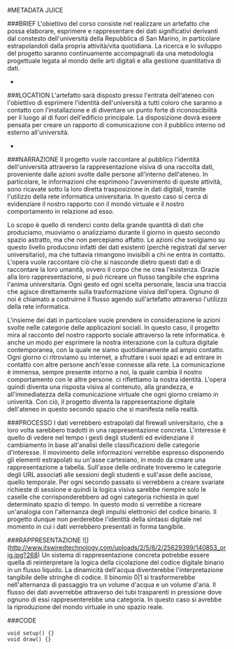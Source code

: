 #METADATA JUICE

###BRIEF
L'obiettivo del corso consiste nel realizzare un artefatto che possa elaborare, esprimere e rappresentare dei dati significativi derivanti dal constesto dell'università della Repubblica di San Marino, in particolare estrapolandoli dalla propria attività/vita quotidiana. La ricerca e lo sviluppo del progetto saranno continuamente accompagnati da una metodologia progettuale legata al mondo delle arti digitali e alla gestione quantitativa di dati.

-

###LOCATION
L'artefatto sarà disposto presso l'entrata dell'ateneo con l'obiettivo di esprimere l'identità dell'università a tutti coloro che saranno a contatto con l'installazione e di diventare un punto forte di riconoscibilità per il luogo al di fuori dell'edificio principale. La disposizione dovrà essere pensata per creare un rapporto di comunicazione con il pubblico interno od esterno all'università. 

-

###NARRAZIONE
Il progetto vuole raccontare al pubblico l'identità dell'università attraverso la rappresentazione visiva di una raccolta dati, proveniente dalle azioni svolte dalle persone all'interno dell'ateneo. In particolare, le informazioni che esprimono l'avvenimento di queste attività, sono ricavate sotto la loro diretta trasposizione in dati digitali, tramite l'utilizzo della rete informatica universitaria. In questo caso si cerca di evidenziare il nostro rapporto con il mondo virtuale e il nostro comportamento in relazione ad esso. 

Lo scopo è quello di renderci conto della grande quantità di dati che produciamo, muoviamo o analizziamo durante il giorno in questo secondo spazio astratto, ma che non percepiamo affatto. Le azioni che svolgiamo su questo livello producono infatti dei dati esistenti (perchè registrati dal server universitario), ma che tuttavia rimangono invisibili a chi ne entra in contatto. L'opera vuole raccontare ciò che si nasconde dietro questi dati e di raccontare la loro umanità, ovvero il corpo che ne crea l'esistenza. Grazie alla loro rappresentazione, si può ricreare un flusso tangibile che esprima l'anima universitaria. Ogni gesto ed ogni scelta personale, lascia una traccia che agisce direttamente sulla trasformazione visiva dell'opera. Ognuno di noi è chiamato a costruirne il flusso agendo sull'artefatto attraverso l'utilizzo della rete informatica. 

L'insieme dei dati in particolare vuole prendere in considerazione le azioni svolte nelle categorie delle applicazioni sociali.
In questo caso, il progetto mira al racconto del nostro rapporto sociale attraverso la rete informatica.  è anche un modo per esprimere la nostra interazione con la cultura digitale contemporanea, con la quale ne siamo quotidianamente ad ampio contatto. Ogni giorno ci ritroviamo su internet, a sfruttare i suoi spazi e ad entrare in contatto con altre persone anch'esse connesse alla rete. La comunicazione è immensa, sempre presente intorno a noi, la quale cambia il nostro comportamento con le altre persone. ci riflettiamo la nostra identità. L'opera quindi diventa una risposta visiva al contenuto, alla grandezza, e all'immediatezza della comunicazione virtuale che ogni giorno creiamo in univerità. Con ciò, il progetto diventa la rappresentazione digitale dell'ateneo in questo secondo spazio che si manifesta nella realtà.





###PROCESSO
I dati verrebbero estrapolati dal firewall universitario, che a loro volta sarebbero tradotti in una rappresentazione concreta. L'interesse è quello di vedere nel tempo i gesti degli studenti ed evidenziane il cambiamento in base all'analisi delle classificazioni delle categorie d'interesse. Il movimento delle informazioni verrebbe espresso disponendo gli elementi estrapolati su un'asse cartesiano, in modo da creare una rappresentazione a tabella. Sull'asse delle ordinate troveremo le categorie degli URL associati alle sessioni degli studenti e sull'asse delle ascisse, quello temporale. Per ogni secondo passato si verrebbero a creare svariate richieste di sessione e quindi la logica visiva sarebbe riempire solo le caselle che corrisponderebbero ad ogni categoria richiesta in quel determinato spazio di tempo. In questo modo si verrebbe a ricreare un'analogia con l'alternanza degli impulsi elettronici del codice binario. Il progetto dunque non perderebbe l'identità della sintassi digitale nel momento in cui i dati verrebbero presentati in forma tangibile.

###RAPPRESENTAZIONE
![] (http://www.itswiredtechnology.com/uploads/2/5/6/2/25629399/140853_orig.jpg?268)
Un sistema di rappresentazione concreta potrebbe essere quella di reinterpretare la logica della cicolazione del codice digitale binario in un flusso liquido. La dinamicità dell'acqua diventerebbe l'interpretazione tangibile delle stringhe di codice. Il binomio 0|1 si trasformerebbe nell'alternanza di passaggio tra un volume d'acqua e un volume d'aria. Il flusso dei dati avverrebbe attraverso dei tubi trasparenti in pressione dove ognuno di essi rappresenterebbe una categoria. In questo caso si avrebbe la riproduzione del mondo virtuale in uno spazio reale.

###CODE

```
void setup() {}
void draw() {}
```
